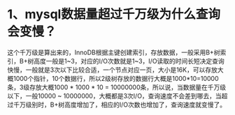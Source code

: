 # 1、mysql数据量超过千万级为什么查询会变慢？

这个千万级是算出来的，InnoDB根据主键创建索引，存放数据，一般采用B+树索引，B+树高度一般是1~3，对应的I/O次数就是1~3，I/O读取的时间长短决定查询快慢，一般就是3次以下比较合适，一个节点对应一页，大小是16K，可以存放大概1000个指针，10个数据行，所以2级树存放的数据行大概是1000*10=10000条，3级存放大概1000 * 1000 * 10 = 10000000条，所以说，当数据量在千万级以下，一般10000 ~ 10000000，大概都是3次I/O，查询速度不会差到哪去，当超过千万级别时，B+树高度增加了，相应的I/O次数也增加了，查询速度就变慢了。